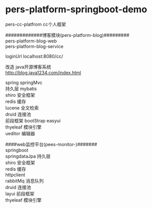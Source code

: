 # pers-platform-springboot-demo	
pers-cc-platfrom cc个人框架         

#############博客模块(pers-platform-blog)#########          
pers-platform-blog-web            
pers-platform-blog-service          

loginUrl localhost:8080/cc/     

改造 java开源博客系统 	        
http://blog.java1234.com/index.html   

spring springMvc          
持久层  mybatis            
shiro 安全框架 	         
redis 缓存 	         
lucene 全文检索           
druid 连接池	         
前段框架 bootStrap easyui  
thyeleaf 模块引擎         
ueditor 编辑器

####web监控平台(pees-monitor-)#######          
springboot          
springdataJpa 持久层          
shiro 安全框架 	         
redis 缓存 	         
httpclient	         
rabbitMq	消息队列         
druid 连接池	         
layui 前段框架           
thyeleaf 模块引擎         
